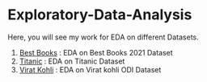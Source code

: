 # Exploratory-Data-Analysis
Here, you will see my work for EDA on different Datasets.<br>
<ol>
  <li><a href="https://github.com/nirbhay-cpu/Exploratory-Data-Analysis/tree/main/Best%20Books">Best Books</a> : EDA on Best Books 2021 Dataset </li> 
  <li><a href="https://github.com/nirbhay-cpu/Exploratory-Data-Analysis/tree/main/Titanic">Titanic</a> : EDA on Titanic Dataset</li>
  <li><a href="https://github.com/nirbhay-cpu/Exploratory-Data-Analysis/tree/main/Virat%20Kohli">Virat Kohli</a> : EDA on Virat kohli ODI Dataset</li>
</ol>

